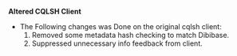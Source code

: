**Altered CQLSH Client**

- The Following changes was Done on the original cqlsh client:
    1. Removed some metadata hash checking to match Dibibase.
    2. Suppressed unnecessary info feedback from client.

